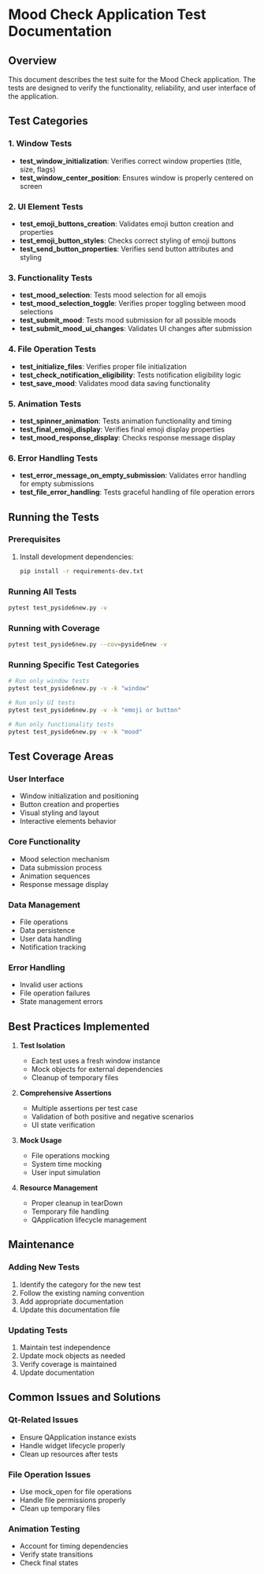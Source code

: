 # Mood Check Application Test Documentation

## Overview
This document describes the test suite for the Mood Check application. The tests are designed to verify the functionality, reliability, and user interface of the application.

## Test Categories

### 1. Window Tests
- **test_window_initialization**: Verifies correct window properties (title, size, flags)
- **test_window_center_position**: Ensures window is properly centered on screen

### 2. UI Element Tests
- **test_emoji_buttons_creation**: Validates emoji button creation and properties
- **test_emoji_button_styles**: Checks correct styling of emoji buttons
- **test_send_button_properties**: Verifies send button attributes and styling

### 3. Functionality Tests
- **test_mood_selection**: Tests mood selection for all emojis
- **test_mood_selection_toggle**: Verifies proper toggling between mood selections
- **test_submit_mood**: Tests mood submission for all possible moods
- **test_submit_mood_ui_changes**: Validates UI changes after submission

### 4. File Operation Tests
- **test_initialize_files**: Verifies proper file initialization
- **test_check_notification_eligibility**: Tests notification eligibility logic
- **test_save_mood**: Validates mood data saving functionality

### 5. Animation Tests
- **test_spinner_animation**: Tests animation functionality and timing
- **test_final_emoji_display**: Verifies final emoji display properties
- **test_mood_response_display**: Checks response message display

### 6. Error Handling Tests
- **test_error_message_on_empty_submission**: Validates error handling for empty submissions
- **test_file_error_handling**: Tests graceful handling of file operation errors

## Running the Tests

### Prerequisites
1. Install development dependencies:
   ```bash
   pip install -r requirements-dev.txt
   ```

### Running All Tests
```bash
pytest test_pyside6new.py -v
```

### Running with Coverage
```bash
pytest test_pyside6new.py --cov=pyside6new -v
```

### Running Specific Test Categories
```bash
# Run only window tests
pytest test_pyside6new.py -v -k "window"

# Run only UI tests
pytest test_pyside6new.py -v -k "emoji or button"

# Run only functionality tests
pytest test_pyside6new.py -v -k "mood"
```

## Test Coverage Areas

### User Interface
- Window initialization and positioning
- Button creation and properties
- Visual styling and layout
- Interactive elements behavior

### Core Functionality
- Mood selection mechanism
- Data submission process
- Animation sequences
- Response message display

### Data Management
- File operations
- Data persistence
- User data handling
- Notification tracking

### Error Handling
- Invalid user actions
- File operation failures
- State management errors

## Best Practices Implemented

1. **Test Isolation**
   - Each test uses a fresh window instance
   - Mock objects for external dependencies
   - Cleanup of temporary files

2. **Comprehensive Assertions**
   - Multiple assertions per test case
   - Validation of both positive and negative scenarios
   - UI state verification

3. **Mock Usage**
   - File operations mocking
   - System time mocking
   - User input simulation

4. **Resource Management**
   - Proper cleanup in tearDown
   - Temporary file handling
   - QApplication lifecycle management

## Maintenance

### Adding New Tests
1. Identify the category for the new test
2. Follow the existing naming convention
3. Add appropriate documentation
4. Update this documentation file

### Updating Tests
1. Maintain test independence
2. Update mock objects as needed
3. Verify coverage is maintained
4. Update documentation

## Common Issues and Solutions

### Qt-Related Issues
- Ensure QApplication instance exists
- Handle widget lifecycle properly
- Clean up resources after tests

### File Operation Issues
- Use mock_open for file operations
- Handle file permissions properly
- Clean up temporary files

### Animation Testing
- Account for timing dependencies
- Verify state transitions
- Check final states 